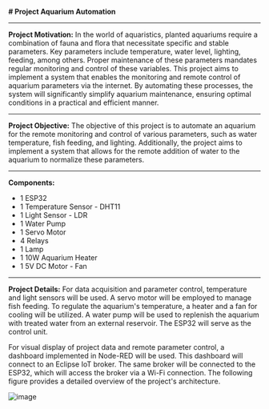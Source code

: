 **# Project Aquarium Automation**

--------------------------------------------------------------------------------------------------------------------------

**Project Motivation:**
In the world of aquaristics, planted aquariums require a combination of fauna and flora that necessitate specific and stable parameters. Key parameters include temperature, water level, lighting, feeding, among others. Proper maintenance of these parameters mandates regular monitoring and control of these variables. This project aims to implement a system that enables the monitoring and remote control of aquarium parameters via the internet. By automating these processes, the system will significantly simplify aquarium maintenance, ensuring optimal conditions in a practical and efficient manner.

--------------------------------------------------------------------------------------------------------------------------

**Project Objective:**
The objective of this project is to automate an aquarium for the remote monitoring and control of various parameters, such as water temperature, fish feeding, and lighting. Additionally, the project aims to implement a system that allows for the remote addition of water to the aquarium to normalize these parameters.

--------------------------------------------------------------------------------------------------------------------------

**Components:**
- 1 ESP32
- 1 Temperature Sensor - DHT11
- 1 Light Sensor - LDR
- 1 Water Pump
- 1 Servo Motor
- 4 Relays
- 1 Lamp
- 1 10W Aquarium Heater
- 1 5V DC Motor - Fan
  
--------------------------------------------------------------------------------------------------------------------------

**Project Details:**
For data acquisition and parameter control, temperature and light sensors will be used. A servo motor will be employed to manage fish feeding. To regulate the aquarium's temperature, a heater and a fan for cooling will be utilized. A water pump will be used to replenish the aquarium with treated water from an external reservoir. The ESP32 will serve as the control unit.

For visual display of project data and remote parameter control, a dashboard implemented in Node-RED will be used. This dashboard will connect to an Eclipse IoT broker. The same broker will be connected to the ESP32, which will access the broker via a Wi-Fi connection. The following figure provides a detailed overview of the project's architecture.


![image](https://github.com/guixavier-14/Automacao-Aquario/assets/163915909/1a247a63-40aa-4807-92a1-5a5d3ff2f345)

